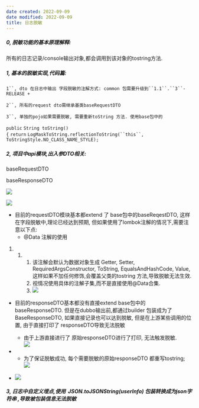 ```yaml
---
date created: 2022-09-09
date modified: 2022-09-09
title: 日志脱敏
---
```


##### 0, 脱敏功能的基本原理解释:

所有的日志记录/console输出对象,都会调用到该对象的tostring方法. 

##### 1, 基本的脱敏实现,代码篇:

`1``, dto 在日志中输出 字段脱敏的注解方式: common 包需要升级到``1.1``.``3``-RELEASE +`

`2``, 所有的request dto需继承基类baseRequestDTO`

`3``, 单独的pojo如果需要脱敏, 需要重新toString 方法. 使用base包中的`

`public` `String toString() {` `return` `LogMaskToString.reflectionToString(``this``, ToStringStyle.NO_CLASS_NAME_STYLE);`

##### 2, 项目中api模块,出入参DTO相关:

baseRequestDTO

baseResponseDTO

![](http://wiki.qudian.com/download/attachments/54693051/image2020-12-12%2018%3A19%3A45.png?version=1&modificationDate=1607768385000&api=v2)

![](http://wiki.qudian.com/download/attachments/54693051/image2020-12-12%2018%3A20%3A20.png?version=1&modificationDate=1607768421000&api=v2)

- 目前的requestDTO模块基本都extend 了 base包中的baseReqestDTO, 这样在字段脱敏中,理论已经达到预期, 但如果使用了lombok注解的情况下,需要注意以下点:
    - @Data 注解的使用

1. 1. 1. 该注解会默认为数据对象生成 Getter, Setter, RequiredArgsConstructor, ToString, EqualsAndHashCode, Value, 这样如果不加任何修饰,会覆盖父类的tostring 方法,导致脱敏无法生效.
        2. 视情况使用具体的注解子集,而不是直接使用@Data合集.
        3. ![](http://wiki.qudian.com/download/attachments/54693051/image2020-12-12%2019%3A36%3A37.png?version=1&modificationDate=1607772998000&api=v2)

- 目前的responseDTO基本都没有直接extend base包中的baseResponseDTO. 但是在dubbo输出前,都通过builder 包装成为了 BaseResponseDTO, 如果直接记录也可以达到脱敏, 但是在上游某些调用的位置, 由于直接打印了 responseDTO导致无法脱敏
    - 由于上游直接进行了 原始responseDTO进行了打印, 无法触发脱敏.  
        ![](http://wiki.qudian.com/download/attachments/54693051/image2020-12-12%2020%3A8%3A13.png?version=1&modificationDate=1607774894000&api=v2)

- -   为了保证脱敏成功, 每个需要脱敏的原始responseDTO 都重写tostring;  
        ![](http://wiki.qudian.com/download/attachments/54693051/image2020-12-12%2020%3A10%3A13.png?version=1&modificationDate=1607775014000&api=v2)  
          
- ![](http://image.clickear.top/20220909182040.png)

        

##### 3, 日志中自定义埋点,使用  JSON.toJSONString(userInfo) 包装转换成为json字符串 ,导致被包装信息无法脱敏
